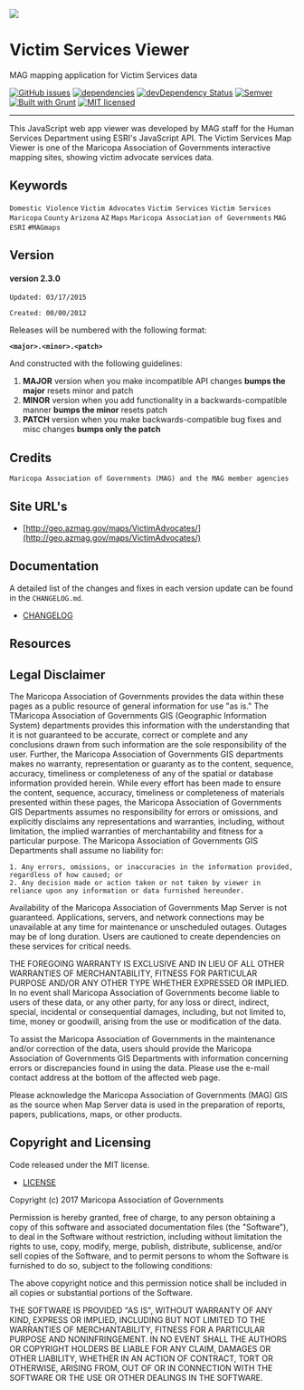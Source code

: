 ![](http://geo.azmag.gov/maps/readonaz/app/resources/img/maglogo_black.png)

# Victim Services Viewer #
MAG mapping application for Victim Services data

[![GitHub issues](https://img.shields.io/github/issues/AZMAG/map-VictimServices.svg)](https://github.com/AZMAG/map-VictimServices/issues)
[![dependencies](https://david-dm.org/AZMAG/map-VictimServices.png)](https://david-dm.org/AZMAG/map-VictimServices)
[![devDependency Status](https://david-dm.org/AZMAG/map-VictimServices/dev-status.png)](https://david-dm.org/AZMAG/map-VictimServices)
[![Semver](http://img.shields.io/SemVer/2.0.0.png)](http://semver.org/spec/v2.0.0.html)
[![Built with Grunt](https://cdn.gruntjs.com/builtwith.png)](http://gruntjs.com/)
[![MIT licensed](https://img.shields.io/badge/license-MIT-blue.svg)](https://opensource.org/licenses/MIT)

****************************************************************************************

This JavaScript web app viewer was developed by MAG staff for the Human Services Department using ESRI's JavaScript API.  The Victim Services Map Viewer is one of the Maricopa Association of Governments interactive mapping sites, showing victim advocate services data.

## Keywords

`Domestic Violence` `Victim Advocates` `Victim Services` `Victim Services` `Maricopa` `County` `Arizona` `AZ` `Maps` `Maricopa Association of Governments` `MAG` `ESRI` `#MAGmaps`

## Version

#### version 2.3.0 ####

 `Updated: 03/17/2015`

 `Created: 00/00/2012`

Releases will be numbered with the following format:

**`<major>.<minor>.<patch>`**

And constructed with the following guidelines:

1. **MAJOR** version when you make incompatible API changes **bumps the major** resets minor and patch
2. **MINOR** version when you add functionality in a backwards-compatible manner **bumps the minor** resets patch
3. **PATCH** version when you make backwards-compatible bug fixes and misc changes **bumps only the patch**

## Credits

`Maricopa Association of Governments (MAG) and the MAG member agencies`

## Site URL's

* [http://geo.azmag.gov/maps/VictimAdvocates/](http://geo.azmag.gov/maps/VictimAdvocates/)

## Documentation

A detailed list of the changes and fixes in each version update can be found in the `CHANGELOG.md`.

* [CHANGELOG](CHANGELOG.md)

## Resources

## Legal Disclaimer

The Maricopa Association of Governments provides the data within these pages as a public resource of general information for use "as is." The TMaricopa Association of Governments GIS (Geographic Information System) departments provides this information with the understanding that it is not guaranteed to be accurate, correct or complete and any conclusions drawn from such information are the sole responsibility of the user. Further, the Maricopa Association of Governments GIS departments makes no warranty, representation or guaranty as to the content, sequence, accuracy, timeliness or completeness of any of the spatial or database information provided herein. While every effort has been made to ensure the content, sequence, accuracy, timeliness or completeness of materials presented within these pages, the Maricopa Association of Governments GIS Departments assumes no responsibility for errors or omissions, and explicitly disclaims any representations and warranties, including, without limitation, the implied warranties of merchantability and fitness for a particular purpose. The Maricopa Association of Governments GIS Departments shall assume no liability for:

    1. Any errors, omissions, or inaccuracies in the information provided, regardless of how caused; or
    2. Any decision made or action taken or not taken by viewer in reliance upon any information or data furnished hereunder.

Availability of the Maricopa Association of Governments Map Server is not guaranteed. Applications, servers, and network connections may be unavailable at any time for maintenance or unscheduled outages. Outages may be of long duration. Users are cautioned to create dependencies on these services for critical needs.

THE FOREGOING WARRANTY IS EXCLUSIVE AND IN LIEU OF ALL OTHER WARRANTIES OF MERCHANTABILITY, FITNESS FOR PARTICULAR PURPOSE AND/OR ANY OTHER TYPE WHETHER EXPRESSED OR IMPLIED. In no event shall Maricopa Association of Governments become liable to users of these data, or any other party, for any loss or direct, indirect, special, incidental or consequential damages, including, but not limited to, time, money or goodwill, arising from the use or modification of the data.

To assist the Maricopa Association of Governments in the maintenance and/or correction of the data, users should provide the Maricopa Association of Governments GIS Departments with information concerning errors or discrepancies found in using the data. Please use the e-mail contact address at the bottom of the affected web page.

Please acknowledge the Maricopa Association of Governments (MAG) GIS as the source when Map Server data is used in the preparation of reports, papers, publications, maps, or other products.

## Copyright and Licensing

Code released under the MIT license.

* [LICENSE](LICENSE.txt)

Copyright (c) 2017 Maricopa Association of Governments

Permission is hereby granted, free of charge, to any person obtaining a copy of this software and associated documentation files (the "Software"), to deal in the Software without restriction, including without limitation the rights to use, copy, modify, merge, publish, distribute, sublicense, and/or sell copies of the Software, and to permit persons to whom the Software is furnished to do so, subject to the following conditions:

The above copyright notice and this permission notice shall be included in all copies or substantial portions of the Software.

THE SOFTWARE IS PROVIDED "AS IS", WITHOUT WARRANTY OF ANY KIND, EXPRESS OR IMPLIED, INCLUDING BUT NOT LIMITED TO THE WARRANTIES OF MERCHANTABILITY, FITNESS FOR A PARTICULAR PURPOSE AND NONINFRINGEMENT. IN NO EVENT SHALL THE AUTHORS OR COPYRIGHT HOLDERS BE LIABLE FOR ANY CLAIM, DAMAGES OR OTHER LIABILITY, WHETHER IN AN ACTION OF CONTRACT, TORT OR OTHERWISE, ARISING FROM, OUT OF OR IN CONNECTION WITH THE SOFTWARE OR THE USE OR OTHER DEALINGS IN THE SOFTWARE.



